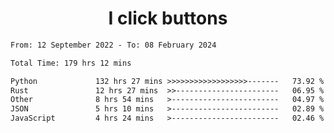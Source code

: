 <h1 align="center">
I click buttons
</h1>

<!--START_SECTION:waka-->

```txt
From: 12 September 2022 - To: 08 February 2024

Total Time: 179 hrs 12 mins

Python             132 hrs 27 mins >>>>>>>>>>>>>>>>>>-------   73.92 %
Rust               12 hrs 27 mins  >>-----------------------   06.95 %
Other              8 hrs 54 mins   >------------------------   04.97 %
JSON               5 hrs 10 mins   >------------------------   02.89 %
JavaScript         4 hrs 24 mins   >------------------------   02.46 %
```

<!--END_SECTION:waka-->
